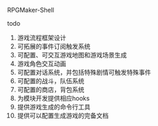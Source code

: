 RPGMaker-Shell

todo
1. 游戏流程框架设计
2. 可拓展的事件订阅触发系统
3. 可配置、可交互游戏地图和游戏场景生成
4. 游戏角色交互动画
5. 可配置对话系统，并包括特殊剧情可触发特殊事件
6. 可配置的战斗，队伍系统
7. 可配置的商店，背包系统
8. 为模块开发提供相应hooks
9. 提供游戏生成的命令行工具
10. 提供可以配置生成游戏的完备文档
